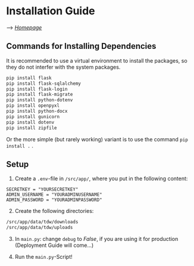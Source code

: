 # Installation Guide

--> [_Homepage_](index.md)

## Commands for Installing Dependencies

It is recommended to use a virtual environment to install the packages, so they do not interfer with the system packages.

```sh
pip install flask
pip install flask-sqlalchemy
pip install flask-login
pip install flask-migrate
pip install python-dotenv
pip install openpyxl
pip install python-docx
pip install gunicorn
pip install dotenv
pip install zipfile
```

Or the more simple (but rarely working) variant is to use the command `pip install .` .

## Setup

1. Create a `.env`-file in `/src/app/`, where you put in the following content:
```
SECRETKEY = "YOURSECRETKEY"
ADMIN_USERNAME = "YOURADMINUSERNAME"
ADMIN_PASSWORD = "YOURADMINPASSWORD"
```

2. Create the following directories:
```sh
/src/app/data/tdw/downloads
/src/app/data/tdw/uploads
```

3. In `main.py`: change `debug` to _False_, if you are using it for production (Deployment Guide will come...)

4. Run the `main.py`-Script!

